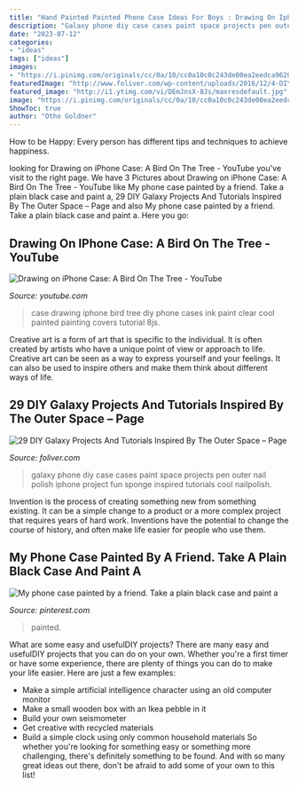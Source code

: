 ```yaml
---
title: "Hand Painted Painted Phone Case Ideas For Boys : Drawing On Iphone Case: A Bird On The Tree"
description: "Galaxy phone diy case cases paint space projects pen outer nail polish iphone project fun sponge inspired tutorials cool nailpolish"
date: "2023-07-12"
categories:
- "ideas"
tags: ["ideas"]
images:
- "https://i.pinimg.com/originals/cc/0a/10/cc0a10c0c243de00ea2eedca96200cc2.jpg"
featuredImage: "http://www.foliver.com/wp-content/uploads/2016/12/4-DIY-Galaxy-Phone-Case.jpg"
featured_image: "http://i1.ytimg.com/vi/DEmJnsX-8Js/maxresdefault.jpg"
image: "https://i.pinimg.com/originals/cc/0a/10/cc0a10c0c243de00ea2eedca96200cc2.jpg"
ShowToc: true
author: "Otho Goldner"
---
```



How to be Happy: Every person has different tips and techniques to achieve happiness.
 

	

		
looking for Drawing on iPhone Case: A Bird On The Tree - YouTube you've visit to the right page. We have 3 Pictures about Drawing on iPhone Case: A Bird On The Tree - YouTube like My phone case painted by a friend. Take a plain black case and paint a, 29 DIY Galaxy Projects And Tutorials Inspired By The Outer Space – Page and also My phone case painted by a friend. Take a plain black case and paint a. Here you go:
		
    
## Drawing On IPhone Case: A Bird On The Tree - YouTube

<img loading=lazy src="http://i1.ytimg.com/vi/DEmJnsX-8Js/maxresdefault.jpg" onerror="this.onerror=null;this.src='https://tse4.mm.bing.net/th?id=OIP.SawCxaui9Fwt7CfamQDl3QHaEK&amp;pid=15.1';" alt="Drawing on iPhone Case: A Bird On The Tree - YouTube">

_Source: youtube.com_

>case drawing iphone bird tree diy phone cases ink paint clear cool painted painting covers tutorial 8js. 

	

Creative art is a form of art that is specific to the individual. It is often created by artists who have a unique point of view or approach to life. Creative art can be seen as a way to express yourself and your feelings. It can also be used to inspire others and make them think about different ways of life.

    
## 29 DIY Galaxy Projects And Tutorials Inspired By The Outer Space – Page

<img loading=lazy src="http://www.foliver.com/wp-content/uploads/2016/12/4-DIY-Galaxy-Phone-Case.jpg" onerror="this.onerror=null;this.src='https://tse1.mm.bing.net/th?id=OIP.d8QeVl-_jJki6mgkZNfyYwHaJ4&amp;pid=15.1';" alt="29 DIY Galaxy Projects And Tutorials Inspired By The Outer Space – Page">

_Source: foliver.com_

>galaxy phone diy case cases paint space projects pen outer nail polish iphone project fun sponge inspired tutorials cool nailpolish. 

	

Invention is the process of creating something new from something existing. It can be a simple change to a product or a more complex project that requires years of hard work. Inventions have the potential to change the course of history, and often make life easier for people who use them.

    
## My Phone Case Painted By A Friend. Take A Plain Black Case And Paint A

<img loading=lazy src="https://i.pinimg.com/originals/cc/0a/10/cc0a10c0c243de00ea2eedca96200cc2.jpg" onerror="this.onerror=null;this.src='https://tse3.mm.bing.net/th?id=OIP.0FlsOlgzydsCq7pcI8Cc1AHaJ4&amp;pid=15.1';" alt="My phone case painted by a friend. Take a plain black case and paint a">

_Source: pinterest.com_

>painted. 

	

What are some easy and usefulDIY projects?
There are many easy and usefulDIY projects that you can do on your own. Whether you're a first timer or have some experience, there are plenty of things you can do to make your life easier. Here are just a few examples: 
- Make a simple artificial intelligence character using an old computer monitor 
- Make a small wooden box with an Ikea pebble in it 
- Build your own seismometer 
- Get creative with recycled materials 
- Build a simple clock using only common household materials 
So whether you're looking for something easy or something more challenging, there's definitely something to be found. And with so many great ideas out there, don't be afraid to add some of your own to this list!

